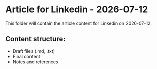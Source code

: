 # Article for Linkedin - 2026-07-12

This folder will contain the article content for Linkedin on 2026-07-12.

## Content structure:
- Draft files (.md, .txt)
- Final content
- Notes and references
